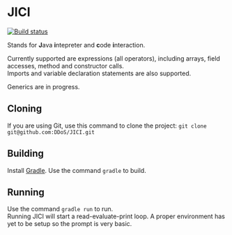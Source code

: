 # JICI #

[![Build status](https://travis-ci.org/DDoS/JICI.svg?branch=master)](https://travis-ci.org/DDoS/JICI)

Stands for <strong>J</strong>ava <strong>i</strong>ntepreter and <strong>c</strong>ode <strong>i</strong>nteraction.

Currently supported are expressions (all operators), including arrays, field accesses, method and constructor calls.  
Imports and variable declaration statements are also supported.

Generics are in progress.

## Cloning
If you are using Git, use this command to clone the project: `git clone git@github.com:DDoS/JICI.git`

## Building
Install [Gradle](http://www.gradle.org/). Use the command `gradle` to build.

## Running
Use the command `gradle run` to run.  
Running JICI will start a read-evaluate-print loop. A proper environment has yet to be setup so the prompt is very basic.
